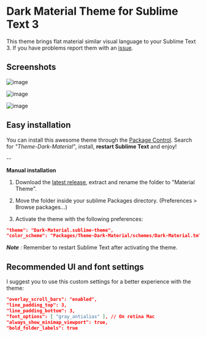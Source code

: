 # Dark Material Theme for Sublime Text 3
This theme brings flat material similar visual language to your Sublime Text 3. If you have problems report them with an [issue](https://github.com/artifactdev/Theme-Dark-Material/issues).

## Screenshots

![image](http://artifactdev.github.io/Theme-Dark-Material/assets/dark-material-1.png)

![image](http://artifactdev.github.io/Theme-Dark-Material/assets/dark-material-1.png)

![image](http://artifactdev.github.io/Theme-Dark-Material/assets/dark-material-1.png)

## Easy installation
You can install this awesome theme through the [Package Control](https://packagecontrol.io/installation). Search for *"Theme-Dark-Material"*, install, **restart Sublime Text** and enjoy!

--

**Manual installation**

1. Download the [latest release](https://github.com/artifactdev/Theme-Dark-Material/releases/latest), extract and rename the folder to "Material Theme".

2. Move the folder inside your sublime Packages directory. (Preferences > Browse packages...)

3. Activate the theme with the following preferences:

```json
"theme": "Dark-Material.sublime-theme",
"color_scheme": "Packages/Theme-Dark-Material/schemes/Dark-Material.tmTheme",
```

***Note*** : Remember to restart Sublime Text after activating the theme.

## Recommended UI and font settings
I suggest you to use this custom settings for a better experience with the theme:

```json
"overlay_scroll_bars": "enabled",
"line_padding_top": 3,
"line_padding_bottom": 3,
"font_options": [ "gray_antialias" ], // On retina Mac
"always_show_minimap_viewport": true,
"bold_folder_labels": true
```
